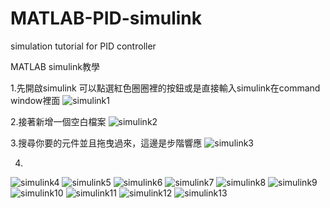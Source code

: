 # MATLAB-PID-simulink
simulation tutorial for PID controller

MATLAB simulink教學

1.先開啟simulink 可以點選紅色圈圈裡的按鈕或是直接輸入simulink在command window裡面
![simulink1](https://cloud.githubusercontent.com/assets/13445632/12026388/fd0ce1f4-adf3-11e5-95a6-7261372712d6.png)

2.接著新增一個空白檔案
![simulink2](https://cloud.githubusercontent.com/assets/13445632/12026389/fd319602-adf3-11e5-8a25-b172064da21a.png)

3.搜尋你要的元件並且拖曳過來，這邊是步階響應
![simulink3](https://cloud.githubusercontent.com/assets/13445632/12026390/fd34764c-adf3-11e5-9005-1f67c05a31b8.png)

4.
![simulink4](https://cloud.githubusercontent.com/assets/13445632/12026391/fd51a802-adf3-11e5-908a-d4d09a62094f.png)
![simulink5](https://cloud.githubusercontent.com/assets/13445632/12026400/fdb8d59a-adf3-11e5-9bcd-04e608589ec4.png)
![simulink6](https://cloud.githubusercontent.com/assets/13445632/12026392/fd55f0d8-adf3-11e5-8e9f-b0b435e798b6.png)
![simulink7](https://cloud.githubusercontent.com/assets/13445632/12026394/fd58a850-adf3-11e5-9c43-94305cf2925d.png)
![simulink8](https://cloud.githubusercontent.com/assets/13445632/12026393/fd57753e-adf3-11e5-9f01-c4cb1d9c8f18.png)
![simulink9](https://cloud.githubusercontent.com/assets/13445632/12026395/fd5b111c-adf3-11e5-9955-cd1dbeadcab1.png)
![simulink10](https://cloud.githubusercontent.com/assets/13445632/12026396/fd775174-adf3-11e5-8b0a-651d5e1fa015.png)
![simulink11](https://cloud.githubusercontent.com/assets/13445632/12026397/fd7c6f74-adf3-11e5-950c-e8550aab0655.png)
![simulink12](https://cloud.githubusercontent.com/assets/13445632/12026398/fd7e772e-adf3-11e5-8ca7-def7ccffc170.png)
![simulink13](https://cloud.githubusercontent.com/assets/13445632/12026399/fd817122-adf3-11e5-9b81-b8dc8e142d1e.png)


